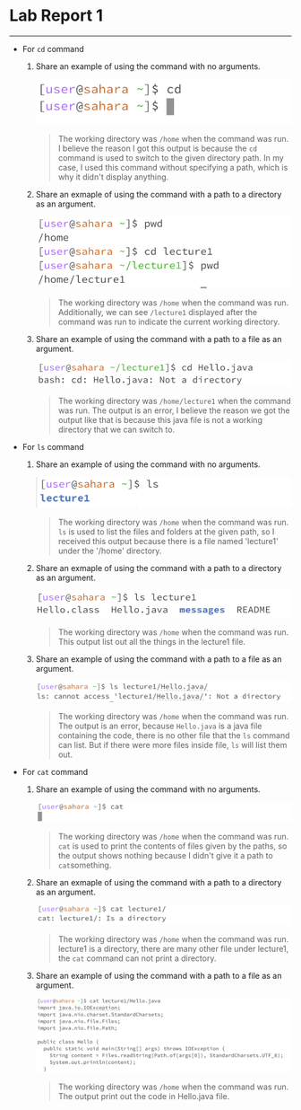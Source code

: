# Lab Report 1
---
- For `cd` command
  
  1. Share an example of using the command with no arguments.
     
     ![](Screenshot/cd-no-arguments.png)

     > The working directory was `/home` when the command was run. I believe the reason I got this output is because the `cd` command is used to switch to the given directory path. In my case, I used this command without specifying a path, which is why it didn't display anything.
     
  2. Share an exmaple of using the command with a path to a directory as an argument.
 
     ![](Screenshot/cd-with-directory.png)

     > The working directory was `/home` when the command was run. Additionally, we can see `/lecture1` displayed after the command was run to indicate the current working directory.
     
  3. Share an example of using the command with a path to a file as an argument.
     
     ![](Screenshot/cd-file.png)
     
     > The working directory was `/home/lecture1` when the command was run. The output is an error, I believe the reason we got the output like that is because this java file is not a working directory that we can switch to.

- For `ls` command
  1. Share an example of using the command with no arguments.
     
     ![](Screenshot/ls-no-arguments.png)

     > The working directory was `/home` when the command was run. `ls` is used to list the files and folders at the given path, so I received this output because there is a file named 'lecture1' under the '/home' directory.
     
  2. Share an exmaple of using the command with a path to a directory as an argument.
     
     ![](Screenshot/ls-with-directory.png)

     > The working directory was `/home` when the command was run. This output list out all the things in the lecture1 file.
     
  3. Share an example of using the command with a path to a file as an argument.
     
     ![](Screenshot/ls-file.png)

     > The working directory was `/home` when the command was run. The output is an error, because `Hello.java` is a java file containing the code, there is no other file that the `ls` command can list. But if there were more files inside file, `ls` will list them out.

- For `cat` command
  1. Share an example of using the command with no arguments.
     
     ![](Screenshot/cat-no-arguments.png)

     > The working directory was `/home` when the command was run. `cat` is used to print the contents of files given by the paths, so the output shows nothing because I didn't give it a path to `cat`something.
     
  2. Share an exmaple of using the command with a path to a directory as an argument.
     
     ![](Screenshot/cat-with-directory.png)

     > The working directory was `/home` when the command was run. lecture1 is a directory, there are many other file under lecture1, the `cat` command can not print a directory.
     
  3. Share an example of using the command with a path to a file as an argument.
     
     ![](Screenshot/cat-file.png)

     > The working directory was `/home` when the command was run. The output print out the code in Hello.java file.
